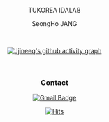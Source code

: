 <div align = "center">

TUKOREA IDALAB 

SeongHo JANG

<br>

[![Jjineeq's github activity graph](https://github-readme-stats.vercel.app/api?username=Jjineeq&include_all_commits=true&show_icons=true&theme=high-contrast)](https://github.com/jjineeq/github-readme-activity-graph)


<!--
My CV url : https://jjineeq.github.io/


![Jjineeq's GitHub stats](https://github-readme-stats.vercel.app/api?username=Jjineeq&show_icons=true&theme=dark)

	
[![Top Langs](https://github-readme-stats.vercel.app/api/top-langs/?username=jjineeq&langs_count=8&layout=compact&theme=dark#gh-dark-mode-only&hide=Makefile,Assembly&hide_progress=true)](https://github.com/jjineeq/github-readme-stats#gh-dark-mode-only)
-->
<!--
[![Jjineeq's github activity graph](https://github-readme-activity-graph.cyclic.app/graph?username=jjineeq&theme=high-contrast)](https://github.com/jjineeq/github-readme-activity-graph)
[![Solved.ac Profile](http://mazassumnida.wtf/api/generate_badge?boj=jangsung0212)](https://solved.ac/jangsung0212)
-->
<!--
#
<h3 align="center">Tech Stack</h3>
<img src="https://img.shields.io/badge/Python-3766AB?style=flat-square&logo=Python&logoColor=white"/> 
<img src="https://img.shields.io/badge/Rstudio-75AADB?style=flat-square&logo=Rstudio&logoColor=white"/>
<img src="https://img.shields.io/badge/Mysql-E6B91E?style=flat-square&logo=MySql&logoColor=white"/> 

<br>
<h3 align="center">Once I've used</h3>
<img src="https://img.shields.io/badge/C-A8B9CC?style=flat-square&logo=C&logoColor=white"/>
<img src="https://img.shields.io/badge/C++-00599C?style=flat-square&logo=c%2B%2B&logoColor=white"/>
<img src="https://img.shields.io/badge/Javascript-ffb13b?style=flat-square&logo=javascript&logoColor=white"/>
<br>
<img src="https://img.shields.io/badge/HTML-E34F26?style=flat-square&logo=HTML5&logoColor=white"/>
<img src="https://img.shields.io/badge/Node.js-339933?style=flat-square&logo=Node.js&logoColor=white"/>
<img src="https://img.shields.io/badge/CSS-1572B6?style=flat-square&logo=CSS3&logoColor=white"/>
<img src="https://img.shields.io/badge/Ruby-CC342D?style=flat-square&logo=Ruby&logoColor=white"/>
<br>
<br>
<h3 align="center">Tool</h3>
<img src="https://img.shields.io/badge/VisualStudio-5C2D91?style=flat-square&logo=Visualstudio&logoColor=white"/>
<img src="https://img.shields.io/badge/VScode-007ACC?style=flat-square&logo=Visualstudiocode&logoColor=white"/>
<img src="https://img.shields.io/badge/Docker-2496ED?style=flat-square&logo=Docker&logoColor=white"/>
<img src="https://img.shields.io/badge/SamsungBrightics-1428A0?style=flat-square&logo=Samsung&logoColor=white"/>
<img src="https://img.shields.io/badge/Tableau-E97627?style=flat-square&logo=Tableau&logoColor=white"/>
<br>
<img src="https://img.shields.io/badge/Arduino-00979D?style=flat-square&logo=Arduino&logoColor=white"/>
<img src="https://img.shields.io/badge/RaspberryPi-A22846?style=flat-square&logo=RaspberryPi&logoColor=white"/>
<img src="https://img.shields.io/badge/Orange3-44A833?style=flat-square&logo=Anaconda&logoColor=white"/>
<img src="https://img.shields.io/badge/Grafana-F46800?style=flat-square&logo=Grafana&logoColor=white"/>
<img src="https://img.shields.io/badge/Prometheus-E6522C?style=flat-square&logo=Prometheus&logoColor=white"/>
<img src="https://img.shields.io/badge/Kubernetes-326CE5?style=flat-square&logo=Kubernetes&logoColor=white"/>

<br>
<h3 align="center">Sometime used</h3>
<img src="https://img.shields.io/badge/Photoshop-31A8FF?style=flat-square&logo=AdobePhotoshop&logoColor=white"/>
<img src="https://img.shields.io/badge/PremierePro-9999FF?style=flat-square&logo=AdobePremierePro&logoColor=white"/>
<img src="https://img.shields.io/badge/Lightroom-31A8FF?style=flat-square&logo=AdobeLightroom&logoColor=white"/>
<img src="https://img.shields.io/badge/Illustrator-FF9A00?style=flat-square&logo=AdobeIllustrator&logoColor=white"/>
-->
<br>
<h3 align="center">Contact</h3>

[![Gmail Badge](https://img.shields.io/badge/Gmail-d14836?style=flat-square&logo=Gmail&logoColor=white&link=Jjineeq:jangsung0212@gmail.com)](mailto:jangsung0212@gmail.com)
	
[![Hits](https://hits.seeyoufarm.com/api/count/incr/badge.svg?url=https%3A%2F%2Fgithub.com%2FJjineeq&count_bg=%2379C83D&title_bg=%23555555&icon=&icon_color=%23E7E7E7&title=hits&edge_flat=true)](https://hits.seeyoufarm.com)

<!--
[![Hits](https://hits.sh/github.com/Jjineeq.svg?view=today-total&extraCount=580&color=49ee0b)](https://hits.sh/github.com/Jjineeq/)

[![Tech Blog Badge](http://img.shields.io/badge/-Tech%20blog-black?style=flat-square&logo=github&link=https://zzsza.github.io/)](https://zzsza.github.io/)
	
[![Linkedin Badge](https://img.shields.io/badge/-LinkedIn-blue?style=flat-square&logo=Linkedin&logoColor=white&link=https://www.linkedin.com/in/seong-yun-byeon-8183a8113/)](https://www.linkedin.com/in/seong-yun-byeon-8183a8113/)
	
[![Youtube Badge](https://img.shields.io/badge/Youtube-ff0000?style=flat-square&logo=youtube&link=https://www.youtube.com/c/kyleschool)](https://www.youtube.com/c/kyleschool)
	
[![Facebook Badge](https://img.shields.io/badge/facebook-1877f2?style=flat-square&logo=facebook&logoColor=white&link=https://www.facebook.com/zzsza)](https://www.facebook.com/zzsza)
	




**Jjineeq/Jjineeq** is a ✨ _special_ ✨ repository because its `README.md` (this file) appears on your GitHub profile.

Here are some ideas to get you started:

- 🔭 I’m currently working on ...
- 🌱 I’m currently learning ...
- 👯 I’m looking to collaborate on ...
- 🤔 I’m looking for help with ...
- 💬 Ask me about ...
- 📫 How to reach me: ...
- 😄 Pronouns: ...
- ⚡ Fun fact: ...


-->
</div>
